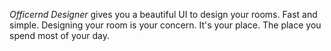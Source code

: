<em>Officernd Designer</em> gives you a beautiful UI to design your rooms. Fast and simple. Designing your room is your concern. It's your place. The place you spend most of your day.